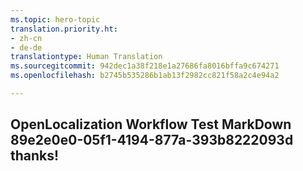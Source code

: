 ```yaml
---
ms.topic: hero-topic
translation.priority.ht:
- zh-cn
- de-de
translationtype: Human Translation
ms.sourcegitcommit: 942dec1a38f218e1a27686fa8016bffa9c674271
ms.openlocfilehash: b2745b535286b1ab13f2982cc821f58a2c4e94a2

---
```

## OpenLocalization Workflow Test MarkDown 89e2e0e0-05f1-4194-877a-393b8222093d thanks!



<!--HONumber=Aug16_HO1-->


